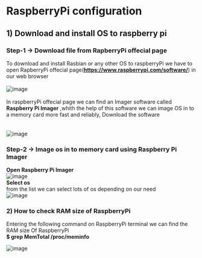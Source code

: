 # RaspberryPi configuration
## 1) Download and install OS to raspberry pi
###    Step-1  -> Download file from **RapberryPi offecial page**
  To download and install Rasbian or any other OS to raspberryPi we have to open RapberryPi offecial page(**https://www.raspberrypi.com/software/**) in our web browser
<br><br>
![image](https://user-images.githubusercontent.com/109785046/186624164-725758d2-b4e9-4388-8bf4-74fe8ce60925.png)
<br><br>
In raspberryPi offecial page we can find an Imager software called **Raspberry Pi Imager** ,whith the help of this software we can image OS in to a memory card more fast and reliably, Download the software
<br><br><br>
![image](https://user-images.githubusercontent.com/109785046/186627914-c0b84308-b2aa-4a68-92f6-8c19ba9ce27b.png)

###    Step-2  -> Image os in to memory card using Raspberry Pi Imager
**Open Raspberry Pi Imager**
<br>
![image](https://user-images.githubusercontent.com/109785046/186629498-17ce20f3-930e-4ab9-b90c-d6a151d81e4f.png)
<br>
**Select os**
<br>
from the list we can select lots of os depending on our need
<br>
![image](https://user-images.githubusercontent.com/109785046/186629190-3e6e3dc1-c34f-45cb-8233-cc5060246996.png)
<br>


### 2) How to check RAM size of RaspberryPi

Entering the following command on RaspberryPi terminal we can find the RAM size Of RaspberryPi<br>
**$ grep MemTotal /proc/meminfo**
<br>

![image](https://user-images.githubusercontent.com/109785046/186573778-6074b628-e848-44bc-94fa-92f1d6ebb140.png)
